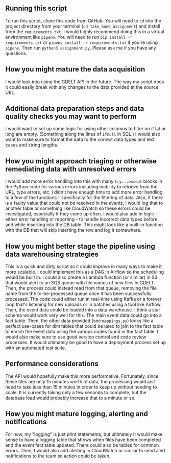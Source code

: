 ## Running this script
To run this script, clone this code from GitHub. You will need to `cd` into the project directory from your terminal (`cd take_home_assignment`) and install from the `requirements.txt`. I would highly recommend doing this in a virtual environment like `pipenv`. You will need to run `pip install -r requirements.txt` or `pipenv install -r requirements.txt` if you're using `pipenv`. Then run `python3 assignment.py`. Please ask me if you have any questions.

## How you might mature the data acquisition
I would look into using the GDELT API in the future. The way my script does it could easily break with any changes to the data provided at the source URL.

## Additional data preparation steps and data quality checks you may want to perform
I would want to set up some logic for using other columns to filter on if lat or long are empty. (Something along the lines of `ifnull` in SQL.) I would also want to make sure to format the data to the correct data types and text cases and string lengths.

## How you might approach triaging or otherwise remediating data with unresolved errors
I would add more error handling into this with many `try...except` blocks in the Python code for various errors including inability to retrieve from the URL, type errors, etc. I didn't have enough time to add more error handling to a few of the functions - specifically for the filtering of data. Also, if there is a faulty value that could not be resolved in the events, I would log that to another table or something like CloudWatch so these errors could be investigated, especially if they come up often. I would also add in logic - either error handling or reporting - to handle incorrect data types before and while inserting into the DB table. This might look like a built-in function with the DB that will skip inserting the row and log it somewhere.

## How you might better stage the pipeline using data warehousing strategies
This is a quick and dirty script so it could improve in many ways to make it more scalable. I could implement this as a DAG in Airflow so the scheduling would be built in. I could also create a Lambda function (or similar) in S3 that would alert to an SQS queue with file names of new files in GDELT. Then, the process could instead read from that queue, removing the file name from the to-be-processed queue once it has been successfully processed. The code could either run in real-time using Kafka or a forever loop that's listening for new uploads or in batches using a tool like Airflow. Then, the event data could be loaded into a data warehouse. I think a star schema would work very well for this. The main event data could go into a fact table. Then, the other data provided (see `mappings.py`) looks like a perfect use-cases for dim tables that could be used to join to the fact table to enrich the event data using the various codes found in the fact table.
I would also make sure to use good version control and code review processes. It would ultimately be good to have a deployment process set up with an automated test suite.

## Performance considerations
The API would hopefully make this more performative. Fortunately, since these files are only 15 minutes worth of data, the processing would just need to take less than 15 minutes in order to keep up without needing to scale. It is currently taking only a few seconds to complete, but the database load would probably increase that to a minute or so.

## How you might mature logging, alerting and notifications
For now, my "logging" is just print statements, but ultimately it would make sense to have a logging table that shows when files have been completed and the event fact table updated. There could also be tables for common errors. Then, I would also add alerting in CloudWatch or similar to send alert notifications to the team so action could be taken.
